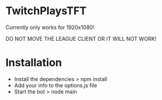 # TwitchPlaysTFT
Currently only works for 1920x1080!

DO NOT MOVE THE LEAGUE CLIENT OR IT WILL NOT WORK!

# Installation
- Install the dependencies > npm install
- Add your info to the options.js file
- Start the bot > node main
